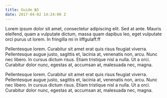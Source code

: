 ```yaml
---
title: Guide №5
date: 2017-04-02 14:24:00 Z
---
```


Lorem ipsum dolor sit amet, consectetur adipiscing elit. Sed at ante. Mauris eleifend, quam a vulputate dictum, massa quam dapibus leo, eget vulputate orci purus ut lorem. In fringilla mi in liffgulaff.ff

Pellentesque lorem. Curabitur sit amet erat quis risus feugiat viverra. Pellentesque augue justo, sagittis et, lacinia at, venenatis non, arcu. Nunc nec libero. In cursus dictum risus. Etiam tristique nisl a nulla. Ut a orci. Curabitur dolor nunc, egestas at, accumsan at, malesuada nec, magna.

Pellentesque lorem. Curabitur sit amet erat quis risus feugiat viverra. Pellentesque augue justo, sagittis et, lacinia at, venenatis non, arcu. Nunc nec libero. In cursus dictum risus. Etiam tristique nisl a nulla. Ut a orci. Curabitur dolor nunc, egestas at, accumsan at, malesuada nec, magna.
